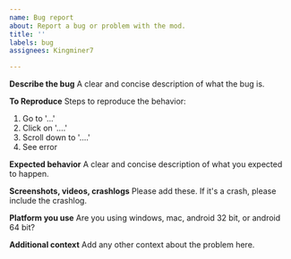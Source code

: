 ```yaml
---
name: Bug report
about: Report a bug or problem with the mod.
title: ''
labels: bug
assignees: Kingminer7

---
```


**Describe the bug**
A clear and concise description of what the bug is.

**To Reproduce**
Steps to reproduce the behavior:
1. Go to '...'
2. Click on '....'
3. Scroll down to '....'
4. See error

**Expected behavior**
A clear and concise description of what you expected to happen.

**Screenshots, videos, crashlogs**
Please add these. If it's a crash, please include the crashlog.

**Platform you use**
Are you using windows, mac, android 32 bit, or android 64 bit?

**Additional context**
Add any other context about the problem here.
